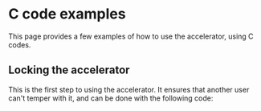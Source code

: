 # C code examples

This page provides a few examples of how to use the accelerator, using C codes.

## Locking the accelerator

This is the first step to using the accelerator. It ensures that another user can't temper with it, and can be done with the following code:

